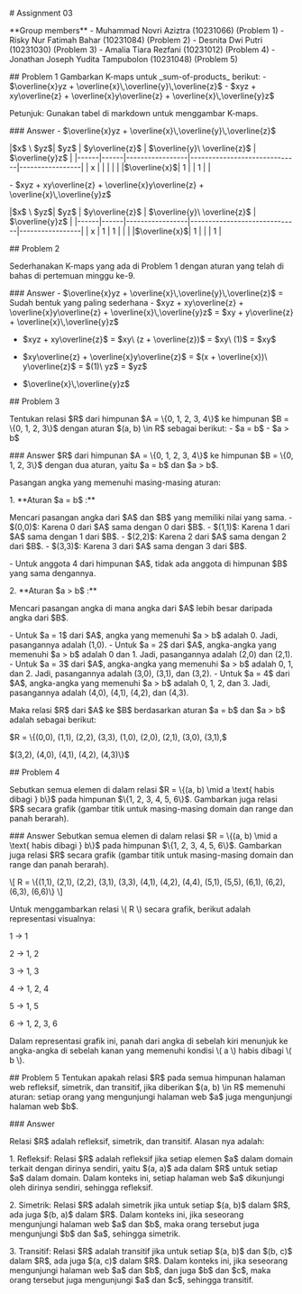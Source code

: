 \# Assignment 03

\*\*Group members\*\* - Muhammad Novri Aziztra (10231066) (Problem 1) -
Risky Nur Fatimah Bahar (10231084) (Problem 2) - Desnita Dwi Putri
(10231030) (Problem 3) - Amalia Tiara Rezfani (10231012) (Problem 4) -
Jonathan Joseph Yudita Tampubolon (10231048) (Problem 5)

\## Problem 1 Gambarkan K-maps untuk \_sum-of-products\_ berikut: -
\$\\overline{x}yz + \\overline{x}\\,\\overline{y}\\,\\overline{z}\$ -
\$xyz + xy\\overline{z} + \\overline{x}y\\overline{z} +
\\overline{x}\\,\\overline{y}z\$

Petunjuk: Gunakan tabel di markdown untuk menggambar K-maps.

\### Answer  - \$\\overline{x}yz +
\\overline{x}\\,\\overline{y}\\,\\overline{z}\$

\|\$x\$ \\ \$yz\$\| \$yz\$ \| \$y\\overline{z}\$ \| \$\\overline{y}\\
\\overline{z}\$ \| \$\\overline{y}z\$ \|
\|\-\-\-\-\--\|\-\-\-\-\--\|\-\-\-\-\-\-\-\-\-\-\-\-\-\-\-\--\|\-\-\-\-\-\-\-\-\-\-\-\-\-\-\-\-\-\-\-\-\-\-\-\-\-\-\-\-\--\|\-\-\-\-\-\-\-\-\-\-\-\-\-\-\-\--\|
\| x \| \| \| \| \| \|\$\\overline{x}\$\| 1 \| \| 1 \| \|

\- \$xyz + xy\\overline{z} + \\overline{x}y\\overline{z} +
\\overline{x}\\,\\overline{y}z\$

\|\$x\$ \\ \$yz\$\| \$yz\$ \| \$y\\overline{z}\$ \| \$\\overline{y}\\
\\overline{z}\$ \| \$\\overline{y}z\$ \|
\|\-\-\-\-\--\|\-\-\-\-\--\|\-\-\-\-\-\-\-\-\-\-\-\-\-\-\-\--\|\-\-\-\-\-\-\-\-\-\-\-\-\-\-\-\-\-\-\-\-\-\-\-\-\-\-\-\-\--\|\-\-\-\-\-\-\-\-\-\-\-\-\-\-\-\--\|
\| x \| 1 \| 1 \| \| \| \|\$\\overline{x}\$\| 1 \| \| \| 1 \|

\## Problem 2

Sederhanakan K-maps yang ada di Problem 1 dengan aturan yang telah di
bahas di pertemuan minggu ke-9.

\### Answer - \$\\overline{x}yz +
\\overline{x}\\,\\overline{y}\\,\\overline{z}\$ = Sudah bentuk yang
paling sederhana - \$xyz + xy\\overline{z} +
\\overline{x}y\\overline{z} + \\overline{x}\\,\\overline{y}z\$ = \$xy +
y\\overline{z} + \\overline{x}\\,\\overline{y}z\$

 - \$xyz + xy\\overline{z}\$ = \$xy\\ (z + \\overline{z})\$ = \$xy\\
(1)\$ = \$xy\$

 - \$xy\\overline{z} + \\overline{x}y\\overline{z}\$ = \$(x +
\\overline{x})\\ y\\overline{z}\$ = \$(1)\\ yz\$ = \$yz\$

 - \$\\overline{x}\\,\\overline{y}z\$

\## Problem 3

Tentukan relasi \$R\$ dari himpunan \$A = \\{0, 1, 2, 3, 4\\}\$ ke
himpunan \$B = \\{0, 1, 2, 3\\}\$ dengan aturan \$(a, b) \\in R\$
sebagai berikut: - \$a = b\$ - \$a \> b\$

\### Answer \$R\$ dari himpunan \$A = \\{0, 1, 2, 3, 4\\}\$ ke himpunan
\$B = \\{0, 1, 2, 3\\}\$ dengan dua aturan, yaitu \$a = b\$ dan \$a \>
b\$.

Pasangan angka yang memenuhi masing-masing aturan:

1\. \*\*Aturan \$a = b\$ :\*\*

Mencari pasangan angka dari \$A\$ dan \$B\$ yang memiliki nilai yang
sama. - \$(0,0)\$: Karena 0 dari \$A\$ sama dengan 0 dari \$B\$. -
\$(1,1)\$: Karena 1 dari \$A\$ sama dengan 1 dari \$B\$. - \$(2,2)\$:
Karena 2 dari \$A\$ sama dengan 2 dari \$B\$. - \$(3,3)\$: Karena 3 dari
\$A\$ sama dengan 3 dari \$B\$.

\- Untuk anggota 4 dari himpunan \$A\$, tidak ada anggota di himpunan
\$B\$ yang sama dengannya.

2\. \*\*Aturan \$a \> b\$ :\*\*

Mencari pasangan angka di mana angka dari \$A\$ lebih besar daripada
angka dari \$B\$.

\- Untuk \$a = 1\$ dari \$A\$, angka yang memenuhi \$a \> b\$ adalah 0.
Jadi, pasangannya adalah (1,0). - Untuk \$a = 2\$ dari \$A\$,
angka-angka yang memenuhi \$a \> b\$ adalah 0 dan 1. Jadi, pasangannya
adalah (2,0) dan (2,1). - Untuk \$a = 3\$ dari \$A\$, angka-angka yang
memenuhi \$a \> b\$ adalah 0, 1, dan 2. Jadi, pasangannya adalah (3,0),
(3,1), dan (3,2). - Untuk \$a = 4\$ dari \$A\$, angka-angka yang
memenuhi \$a \> b\$ adalah 0, 1, 2, dan 3. Jadi, pasangannya adalah
(4,0), (4,1), (4,2), dan (4,3).

Maka relasi \$R\$ dari \$A\$ ke \$B\$ berdasarkan aturan \$a = b\$ dan
\$a \> b\$ adalah sebagai berikut:

\$R = \\{(0,0), (1,1), (2,2), (3,3), (1,0), (2,0), (2,1), (3,0),
(3,1),\$

\$(3,2), (4,0), (4,1), (4,2), (4,3)\\}\$

\## Problem 4

Sebutkan semua elemen di dalam relasi \$R = \\{(a, b) \\mid a \\text{
habis dibagi } b\\}\$ pada himpunan \$\\{1, 2, 3, 4, 5, 6\\}\$.
Gambarkan juga relasi \$R\$ secara grafik (gambar titik untuk
masing-masing domain dan range dan panah berarah).

\### Answer Sebutkan semua elemen di dalam relasi \$R = \\{(a, b) \\mid
a \\text{ habis dibagi } b\\}\$ pada himpunan \$\\{1, 2, 3, 4, 5,
6\\}\$. Gambarkan juga relasi \$R\$ secara grafik (gambar titik untuk
masing-masing domain dan range dan panah berarah).

\\\[ R = \\{(1,1), (2,1), (2,2), (3,1), (3,3), (4,1), (4,2), (4,4),
(5,1), (5,5), (6,1), (6,2), (6,3), (6,6)\\} \\\]

Untuk menggambarkan relasi \\( R \\) secara grafik, berikut adalah
representasi visualnya:

1 → 1

2 → 1, 2

3 → 1, 3

4 → 1, 2, 4

5 → 1, 5

6 → 1, 2, 3, 6

Dalam representasi grafik ini, panah dari angka di sebelah kiri menunjuk
ke angka-angka di sebelah kanan yang memenuhi kondisi \\( a \\) habis
dibagi \\( b \\).

\## Problem 5 Tentukan apakah relasi \$R\$ pada semua himpunan halaman
web refleksif, simetrik, dan transitif, jika diberikan \$(a, b) \\in R\$
memenuhi aturan: setiap orang yang mengunjungi halaman web \$a\$ juga
mengunjungi halaman web \$b\$.

\### Answer

Relasi \$R\$ adalah refleksif, simetrik, dan transitif. Alasan nya
adalah:

1\. Refleksif: Relasi \$R\$ adalah refleksif jika setiap elemen \$a\$
dalam domain terkait dengan dirinya sendiri, yaitu \$(a, a)\$ ada dalam
\$R\$ untuk setiap \$a\$ dalam domain. Dalam konteks ini, setiap halaman
web \$a\$ dikunjungi oleh dirinya sendiri, sehingga refleksif.

2\. Simetrik: Relasi \$R\$ adalah simetrik jika untuk setiap \$(a, b)\$
dalam \$R\$, ada juga \$(b, a)\$ dalam \$R\$. Dalam konteks ini, jika
seseorang mengunjungi halaman web \$a\$ dan \$b\$, maka orang tersebut
juga mengunjungi \$b\$ dan \$a\$, sehingga simetrik.

3\. Transitif: Relasi \$R\$ adalah transitif jika untuk setiap \$(a,
b)\$ dan \$(b, c)\$ dalam \$R\$, ada juga \$(a, c)\$ dalam \$R\$. Dalam
konteks ini, jika seseorang mengunjungi halaman web \$a\$ dan \$b\$, dan
juga \$b\$ dan \$c\$, maka orang tersebut juga mengunjungi \$a\$ dan
\$c\$, sehingga transitif.
